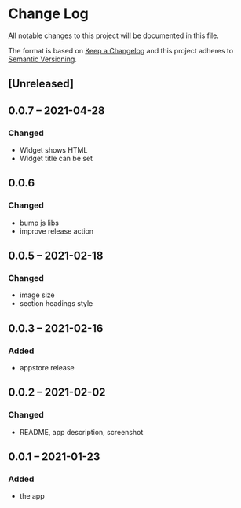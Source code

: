 # Change Log
All notable changes to this project will be documented in this file.

The format is based on [Keep a Changelog](http://keepachangelog.com/)
and this project adheres to [Semantic Versioning](http://semver.org/).

## [Unreleased]

## 0.0.7 – 2021-04-28
### Changed
- Widget shows HTML
- Widget title can be set

## 0.0.6
### Changed
- bump js libs
- improve release action

## 0.0.5 – 2021-02-18
### Changed
- image size
- section headings style

## 0.0.3 – 2021-02-16
### Added
- appstore release

## 0.0.2 – 2021-02-02
### Changed
- README, app description, screenshot

## 0.0.1 – 2021-01-23
### Added
* the app
